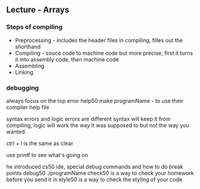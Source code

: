 ## Lecture - Arrays

### Steps of compiling

- Preprocessing - includes the header files in compiling, filles out the shorthand
- Compiling - souce code to machine code but more precise, first it turns it into assembly code, then machine code
- Assembling
- Linking

### debugging

always focus on the top error
help50 make programName - to use their compiler help file

syntax errors and logic errors are different
syntax will keep it from compiling, logic will work the way it was supposed to but not the way you wanted.

ctrl + l is the same as clear

use printf to see what's going on

he introduced cs50 ide, special debug commands and how to do break points
debug50 ./programName
check50 is a way to check your homework before you send it in
style50 is a way to check the styling of your code

